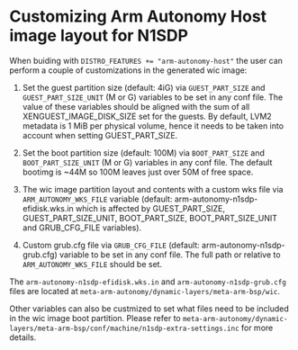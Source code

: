 Customizing Arm Autonomy Host image layout for N1SDP
====================================================

When buiding with `DISTRO_FEATURES += "arm-autonomy-host"` the user can
perform a couple of customizations in the generated wic image:

1. Set the guest partition size (default: 4iG) via `GUEST_PART_SIZE` and
   `GUEST_PART_SIZE_UNIT` (M or G) variables to be set in any conf file. The
   value of these variables should be aligned with the sum of all
   XENGUEST_IMAGE_DISK_SIZE set for the guests. By default, LVM2 metadata is
   1 MiB per physical volume, hence it needs to be taken into account when
   setting GUEST_PART_SIZE.

2. Set the boot partition size (default: 100M) via `BOOT_PART_SIZE` and
   `BOOT_PART_SIZE_UNIT` (M or G) variables in any conf file. The default
   bootimg is ~44M so 100M leaves just over 50M of free space.

3. The wic image partition layout and contents with a custom wks file via
   `ARM_AUTONOMY_WKS_FILE` variable (default:
   arm-autonomy-n1sdp-efidisk.wks.in which is affected by GUEST_PART_SIZE,
   GUEST_PART_SIZE_UNIT, BOOT_PART_SIZE, BOOT_PART_SIZE_UNIT and
   GRUB_CFG_FILE variables).

4. Custom grub.cfg file via `GRUB_CFG_FILE` (default:
   arm-autonomy-n1sdp-grub.cfg) variable to be set in any conf file. The full
   path or relative to `ARM_AUTONOMY_WKS_FILE` should be set.

The `arm-autonomy-n1sdp-efidisk.wks.in` and `arm-autonomy-n1sdp-grub.cfg` files
are located at `meta-arm-autonomy/dynamic-layers/meta-arm-bsp/wic`.

Other variables can also be custmized to set what files need to be included
in the wic image boot partition. Please refer to
`meta-arm-autonomy/dynamic-layers/meta-arm-bsp/conf/machine/n1sdp-extra-settings.inc`
for more details.
